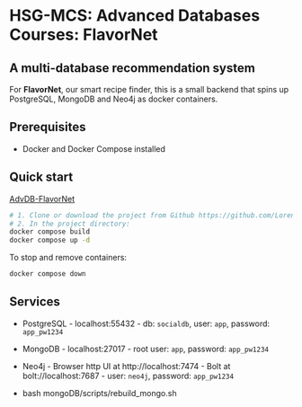 # HSG-MCS: Advanced Databases Courses: **FlavorNet**
## A multi-database recommendation system
For **FlavorNet**, our smart recipe finder, this is a small backend that spins up PostgreSQL, MongoDB and Neo4j as docker containers.

## Prerequisites

- Docker and Docker Compose installed

## Quick start
[AdvDB-FlavorNet](https://github.com/LorenaRaichle/AdvDB-FlavorNet)
```bash
# 1. Clone or download the project from Github https://github.com/LorenaRaichle/AdvDB-FlavorNet --> Unzip the project if need
# 2. In the project directory:
docker compose build
docker compose up -d
```

To stop and remove containers:
```bash
docker compose down
```

## Services

- PostgreSQL - localhost:55432 - db: `socialdb`, user: `app`, password: `app_pw1234`
- MongoDB - localhost:27017 - root user: `app`, password: `app_pw1234`
- Neo4j - Browser http UI at http://localhost:7474 - Bolt at bolt://localhost:7687 - user: `neo4j`, password: `app_pw1234`



-  bash mongoDB/scripts/rebuild_mongo.sh
